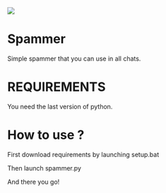 <img src="https://cdn.discordapp.com/attachments/951515200488620123/951538304044638208/unknown.png">

# Spammer
Simple spammer that you can use in all chats.

# REQUIREMENTS
You need the last version of python.

# How to use ?
First download requirements by launching setup.bat

Then launch spammer.py

And there you go!

